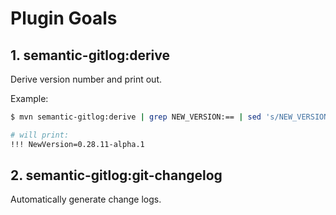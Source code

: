 # Plugin Goals

## 1. semantic-gitlog:derive

Derive version number and print out.

Example:

```bash
$ mvn semantic-gitlog:derive | grep NEW_VERSION:== | sed 's/NEW_VERSION:==//g'

# will print:
!!! NewVersion=0.28.11-alpha.1
```

## 2. semantic-gitlog:git-changelog

Automatically generate change logs.

